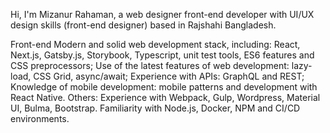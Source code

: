 Hi, I'm Mizanur Rahaman, a web designer front-end developer with UI/UX design skills (front-end designer) based in Rajshahi Bangladesh.

Front-end
Modern and solid web development stack, including: React, Next.js, Gatsby.js, Storybook, Typescript, unit test tools, ES6 features and CSS preprocessors;
Use of the latest features of web development: lazy-load, CSS Grid, async/await;
Experience with APIs: GraphQL and REST;
Knowledge of mobile development: mobile patterns and development with React Native.
Others: Experience with Webpack, Gulp, Wordpress, Material UI, Bulma, Bootstrap. Familiarity with Node.js, Docker, NPM and CI/CD environments.
